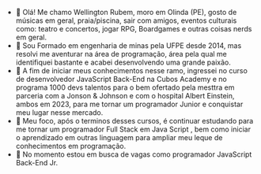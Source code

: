- 👋 Olá! Me chamo Wellington Rubem, moro em Olinda (PE), gosto de músicas em geral, praia/piscina, sair com amigos, eventos culturais como: teatro e concertos, jogar RPG, Boardgames e outras coisas nerds em geral. 
- 🌱 Sou Formado em engenharia de minas pela UFPE desde 2014, mas resolvi me aventurar na área de programação, área pela qual me identifiquei bastante e acabei desenvolvendo uma grande paixão.
- 🌱 A fim de iniciar meus conhecimentos nesse ramo, ingressei no curso de desenvolvedor JavaScript Back-End na Cubos Academy e no programa 1000 devs talentos para o bem ofertado pela mesttra em parceria com a Jonson & Johnson e com o hospital Albert Einstein, ambos em 2023, para me tornar um programador Junior e conquistar meu lugar nesse mercado.
- 💞️ Meu foco, após o terminos desses cursos, é continuar estudando para me tornar um programador Full Stack em Java Script , bem como iniciar o aprendizado em outras linguagem para ampliar meu leque de conhecimentos em programação.
- 👀 No momento estou em busca de vagas como programador JavaScript Back-End Jr. 
